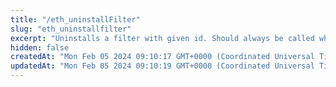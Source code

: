 ```yaml
---
title: "/eth_uninstallFilter"
slug: "eth_uninstallfilter"
excerpt: "Uninstalls a filter with given id. Should always be called when watch is no longer needed. Additionally, Filters timeout when they aren’t requested with eth_getFilterChangesfor a period of time."
hidden: false
createdAt: "Mon Feb 05 2024 09:10:17 GMT+0000 (Coordinated Universal Time)"
updatedAt: "Mon Feb 05 2024 09:10:19 GMT+0000 (Coordinated Universal Time)"
---
```

